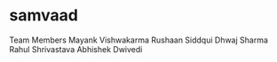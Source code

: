 # samvaad
Team Members
Mayank Vishwakarma
Rushaan Siddqui
Dhwaj Sharma
Rahul Shrivastava
Abhishek Dwivedi